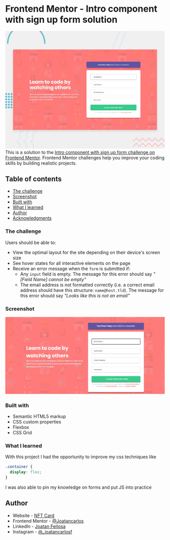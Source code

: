 # Frontend Mentor - Intro component with sign up form solution

![Design preview for the Intro component with sign up form coding challenge](./design/desktop-preview.jpg)
This is a solution to the [Intro component with sign up form challenge on Frontend Mentor](https://www.frontendmentor.io/challenges/intro-component-with-signup-form-5cf91bd49edda32581d28fd1). Frontend Mentor challenges help you improve your coding skills by building realistic projects. 

## Table of contents

  - [The challenge](#the-challenge)
  - [Screenshot](#screenshot)
  - [Built with](#built-with)
  - [What I learned](#what-i-learned)
  - [Author](#author)
  - [Acknowledgments](#acknowledgments)


### The challenge

Users should be able to:

- View the optimal layout for the site depending on their device's screen size
- See hover states for all interactive elements on the page
- Receive an error message when the `form` is submitted if:
  - Any `input` field is empty. The message for this error should say *"[Field Name] cannot be empty"*
  - The email address is not formatted correctly (i.e. a correct email address should have this structure: `name@host.tld`). The message for this error should say *"Looks like this is not an email"*

### Screenshot

![](./screenshot.jpg)


### Built with

- Semantic HTML5 markup
- CSS custom properties
- Flexbox
- CSS Grid


### What I learned

With this project I had the opportunity to improve my css techniques like  
```css
.container {
  display: flex;
}
```
I was also able to pin my knowledge on forms and put JS into practice

## Author

- Website - [NFT Card](https://joatancarlos.github.io/signup-form/)
- Frontend Mentor - [@Joatancarlos](https://www.frontendmentor.io/profile/yourusername)
- LinkedIn - [Joatan Feitosa](www.linkedin.com/in/joatan-feitosa)
- Instagram - [@_joatancarlosf](https://www.instagram.com/_joatancarlosf)

